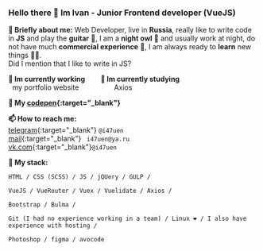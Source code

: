 ### Hello there 👋 Im Ivan - Junior Frontend developer (VueJS)
**🧔 Briefly about me:** Web Developer, live in __Russia__, really like to write code in __JS__ and play the __guitar__ 🎸, I am a __night owl__ 🦉 and usually work at night, do not have much __commercial experience__ 💼, I am always ready to __learn__ new things 🏃‍♂️. <br/>
Did I mention that I like to write in JS?


**🔭 Im currently working**  &nbsp;&nbsp;&nbsp;&nbsp;&nbsp;&nbsp; **🌱 Im currently studying** <br/>
&nbsp;&nbsp;my portfolio website  &nbsp;&nbsp;&nbsp;&nbsp;&nbsp;&nbsp;&nbsp;&nbsp;&nbsp;&nbsp;&nbsp;&nbsp;&nbsp;&nbsp;&nbsp;&nbsp; Axios 

**💼 My [codepen](https://codepen.io/i47uen){:target="_blank"}**

**📫 How to reach me:** <br/>
[telegram](https://t.me/i47uen){:target="_blank"} ``` @i47uen ``` <br/>
[mail](mailto:i47uen@ya.ru){:target="_blank"} ``` i47uen@ya.ru``` <br/>
[vk.com](https://vk.com/i47eun){:target="_blank"}``` @i47uen ``` <br/>

**👊 My stack:**
```
HTML / CSS (SCSS) / JS / jQUery / GULP /
```
```
VueJS / VueRouter / Vuex / Vuelidate / Axios / 
```
```
Bootstrap / Bulma /
```
```
Git (I had no experience working in a team) / Linux ❤️ / I also have experience with hosting /
```
```
Photoshop / figma / avocode
```

